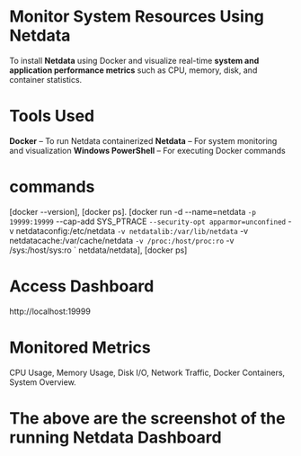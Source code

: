 # Monitor System Resources Using Netdata
To install **Netdata** using Docker and visualize real-time **system and application performance metrics** such as CPU, memory, disk, and container statistics.
# Tools Used
**Docker** – To run Netdata containerized
**Netdata** – For system monitoring and visualization
**Windows PowerShell** – For executing Docker commands
# commands
[docker --version],
[docker ps].
[docker run -d --name=netdata `
  -p 19999:19999 `
  --cap-add SYS_PTRACE `
  --security-opt apparmor=unconfined `
  -v netdataconfig:/etc/netdata `
  -v netdatalib:/var/lib/netdata `
  -v netdatacache:/var/cache/netdata `
  -v /proc:/host/proc:ro `
  -v /sys:/host/sys:ro `
  netdata/netdata],
[docker ps]
# Access Dashboard
http://localhost:19999
# Monitored Metrics
CPU Usage,
Memory Usage,
Disk I/O,
Network Traffic,
Docker Containers,
System Overview.
# The above are the screenshot of the running Netdata Dashboard

